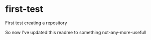 # first-test
First test creating a repository

So now I've updated this readme to something not-any-more-usefull
